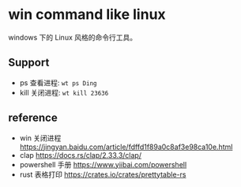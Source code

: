 # win command like linux
windows 下的 Linux 风格的命令行工具。

## Support
* ps 查看进程: `wt ps Ding`
* kill 关闭进程: `wt kill 23636`

## reference
* win 关闭进程 https://jingyan.baidu.com/article/fdffd1f89a0c8af3e98ca10e.html
* clap https://docs.rs/clap/2.33.3/clap/
* powershell 手册 https://www.yiibai.com/powershell
* rust 表格打印 https://crates.io/crates/prettytable-rs
